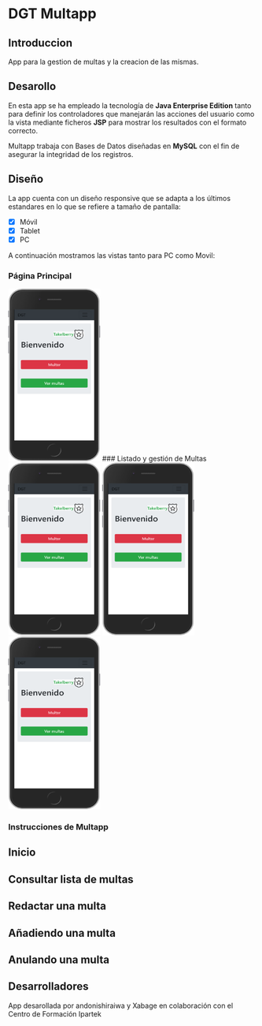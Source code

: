 # DGT Multapp

## Introduccion

App para la gestion de multas y la creacion de las mismas.

## Desarollo

En esta app se ha empleado la tecnología de **Java Enterprise Edition** tanto para definir los controladores que manejarán las acciones del usuario como la vista mediante ficheros **JSP** para mostrar los resultados con el formato correcto.

Multapp trabaja con Bases de Datos diseñadas en **MySQL** con el fin de asegurar la integridad de los registros. 


## Diseño 
La app cuenta con un diseño responsive que se adapta a los últimos estandares en lo que se refiere a tamaño de pantalla:
 - [x] Móvil
 - [x] Tablet
 - [x] PC
  
  A continuación mostramos las vistas tanto para PC como Movil:
  
 ### Página Principal
<img src="https://github.com/andonishiraiwa/dgt/blob/master/src/main/webapp/images/readme/index.png" width="187" height="350"> 
 ### Listado y gestión de Multas
<img src="https://github.com/andonishiraiwa/dgt/blob/master/src/main/webapp/images/readme/index.png" width="187" height="350"> <img src="https://github.com/andonishiraiwa/dgt/blob/master/src/main/webapp/images/readme/index.png" width="187" height="350"> <img src="https://github.com/andonishiraiwa/dgt/blob/master/src/main/webapp/images/readme/index.png" width="187" height="350">


### Instrucciones de Multapp
 
 ## Inicio
 
 ## Consultar lista de multas
 
 ## Redactar una multa
 
 ## Añadiendo una multa
 
 ## Anulando una multa
 

## Desarrolladores
App desarollada por andonishiraiwa y Xabage en colaboración con el Centro de Formación Ipartek
